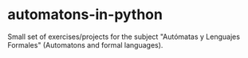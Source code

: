 # automatons-in-python
Small set of exercises/projects for the subject "Autómatas y Lenguajes Formales" (Automatons and formal languages).
